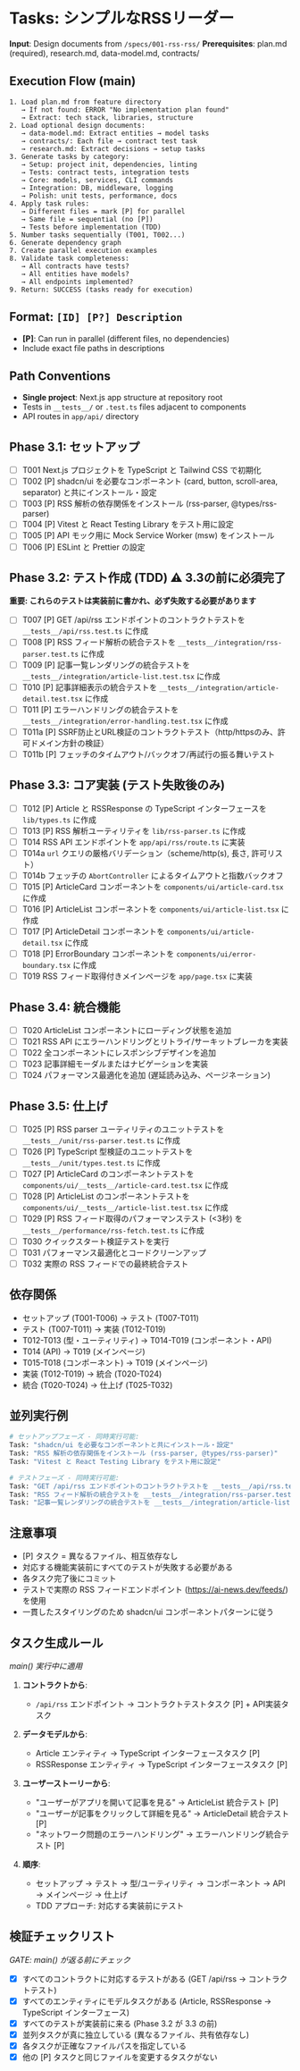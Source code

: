 # Tasks: シンプルなRSSリーダー

**Input**: Design documents from `/specs/001-rss-rss/`
**Prerequisites**: plan.md (required), research.md, data-model.md, contracts/

## Execution Flow (main)
```
1. Load plan.md from feature directory
   → If not found: ERROR "No implementation plan found"
   → Extract: tech stack, libraries, structure
2. Load optional design documents:
   → data-model.md: Extract entities → model tasks
   → contracts/: Each file → contract test task
   → research.md: Extract decisions → setup tasks
3. Generate tasks by category:
   → Setup: project init, dependencies, linting
   → Tests: contract tests, integration tests
   → Core: models, services, CLI commands
   → Integration: DB, middleware, logging
   → Polish: unit tests, performance, docs
4. Apply task rules:
   → Different files = mark [P] for parallel
   → Same file = sequential (no [P])
   → Tests before implementation (TDD)
5. Number tasks sequentially (T001, T002...)
6. Generate dependency graph
7. Create parallel execution examples
8. Validate task completeness:
   → All contracts have tests?
   → All entities have models?
   → All endpoints implemented?
9. Return: SUCCESS (tasks ready for execution)
```

## Format: `[ID] [P?] Description`
- **[P]**: Can run in parallel (different files, no dependencies)
- Include exact file paths in descriptions

## Path Conventions
- **Single project**: Next.js app structure at repository root
- Tests in `__tests__/` or `.test.ts` files adjacent to components
- API routes in `app/api/` directory

## Phase 3.1: セットアップ
- [ ] T001 Next.js プロジェクトを TypeScript と Tailwind CSS で初期化
- [ ] T002 [P] shadcn/ui を必要なコンポーネント (card, button, scroll-area, separator) と共にインストール・設定
- [ ] T003 [P] RSS 解析の依存関係をインストール (rss-parser, @types/rss-parser)
- [ ] T004 [P] Vitest と React Testing Library をテスト用に設定
- [ ] T005 [P] API モック用に Mock Service Worker (msw) をインストール
- [ ] T006 [P] ESLint と Prettier の設定

## Phase 3.2: テスト作成 (TDD) ⚠️ 3.3の前に必須完了
**重要: これらのテストは実装前に書かれ、必ず失敗する必要があります**
- [ ] T007 [P] GET /api/rss エンドポイントのコントラクトテストを `__tests__/api/rss.test.ts` に作成
- [ ] T008 [P] RSS フィード解析の統合テストを `__tests__/integration/rss-parser.test.ts` に作成
- [ ] T009 [P] 記事一覧レンダリングの統合テストを `__tests__/integration/article-list.test.tsx` に作成
- [ ] T010 [P] 記事詳細表示の統合テストを `__tests__/integration/article-detail.test.tsx` に作成
- [ ] T011 [P] エラーハンドリングの統合テストを `__tests__/integration/error-handling.test.tsx` に作成
- [ ] T011a [P] SSRF防止とURL検証のコントラクトテスト（http/httpsのみ、許可ドメイン方針の検証）
- [ ] T011b [P] フェッチのタイムアウト/バックオフ/再試行の振る舞いテスト

## Phase 3.3: コア実装 (テスト失敗後のみ)
- [ ] T012 [P] Article と RSSResponse の TypeScript インターフェースを `lib/types.ts` に作成
- [ ] T013 [P] RSS 解析ユーティリティを `lib/rss-parser.ts` に作成
- [ ] T014 RSS API エンドポイントを `app/api/rss/route.ts` に実装
- [ ] T014a `url` クエリの厳格バリデーション（scheme/http(s), 長さ, 許可リスト）
- [ ] T014b フェッチの `AbortController` によるタイムアウトと指数バックオフ
- [ ] T015 [P] ArticleCard コンポーネントを `components/ui/article-card.tsx` に作成
- [ ] T016 [P] ArticleList コンポーネントを `components/ui/article-list.tsx` に作成
- [ ] T017 [P] ArticleDetail コンポーネントを `components/ui/article-detail.tsx` に作成
- [ ] T018 [P] ErrorBoundary コンポーネントを `components/ui/error-boundary.tsx` に作成
- [ ] T019 RSS フィード取得付きメインページを `app/page.tsx` に実装

## Phase 3.4: 統合機能
- [ ] T020 ArticleList コンポーネントにローディング状態を追加
- [ ] T021 RSS API にエラーハンドリングとリトライ/サーキットブレーカを実装
- [ ] T022 全コンポーネントにレスポンシブデザインを追加
- [ ] T023 記事詳細モーダルまたはナビゲーションを実装
- [ ] T024 パフォーマンス最適化を追加 (遅延読み込み、ページネーション)

## Phase 3.5: 仕上げ
- [ ] T025 [P] RSS parser ユーティリティのユニットテストを `__tests__/unit/rss-parser.test.ts` に作成
- [ ] T026 [P] TypeScript 型検証のユニットテストを `__tests__/unit/types.test.ts` に作成
- [ ] T027 [P] ArticleCard のコンポーネントテストを `components/ui/__tests__/article-card.test.tsx` に作成
- [ ] T028 [P] ArticleList のコンポーネントテストを `components/ui/__tests__/article-list.test.tsx` に作成
- [ ] T029 [P] RSS フィード取得のパフォーマンステスト (<3秒) を `__tests__/performance/rss-fetch.test.ts` に作成
- [ ] T030 クイックスタート検証テストを実行
- [ ] T031 パフォーマンス最適化とコードクリーンアップ
- [ ] T032 実際の RSS フィードでの最終統合テスト

## 依存関係
- セットアップ (T001-T006) → テスト (T007-T011)
- テスト (T007-T011) → 実装 (T012-T019)
- T012-T013 (型・ユーティリティ) → T014-T019 (コンポーネント・API)
- T014 (API) → T019 (メインページ)
- T015-T018 (コンポーネント) → T019 (メインページ)
- 実装 (T012-T019) → 統合 (T020-T024)
- 統合 (T020-T024) → 仕上げ (T025-T032)

## 並列実行例
```bash
# セットアップフェーズ - 同時実行可能:
Task: "shadcn/ui を必要なコンポーネントと共にインストール・設定"
Task: "RSS 解析の依存関係をインストール (rss-parser, @types/rss-parser)"
Task: "Vitest と React Testing Library をテスト用に設定"

# テストフェーズ - 同時実行可能:
Task: "GET /api/rss エンドポイントのコントラクトテストを __tests__/api/rss.test.ts に作成"
Task: "RSS フィード解析の統合テストを __tests__/integration/rss-parser.test.ts に作成"
Task: "記事一覧レンダリングの統合テストを __tests__/integration/article-list.test.tsx に作成"
```

## 注意事項
- [P] タスク = 異なるファイル、相互依存なし
- 対応する機能実装前にすべてのテストが失敗する必要がある
- 各タスク完了後にコミット
- テストで実際の RSS フィードエンドポイント (https://ai-news.dev/feeds/) を使用
- 一貫したスタイリングのため shadcn/ui コンポーネントパターンに従う

## タスク生成ルール
*main() 実行中に適用*

1. **コントラクトから**: 
   - `/api/rss` エンドポイント → コントラクトテストタスク [P] + API実装タスク

2. **データモデルから**:
   - Article エンティティ → TypeScript インターフェースタスク [P]
   - RSSResponse エンティティ → TypeScript インターフェースタスク [P]

3. **ユーザーストーリーから**:
   - "ユーザーがアプリを開いて記事を見る" → ArticleList 統合テスト [P]
   - "ユーザーが記事をクリックして詳細を見る" → ArticleDetail 統合テスト [P]
   - "ネットワーク問題のエラーハンドリング" → エラーハンドリング統合テスト [P]

4. **順序**:
   - セットアップ → テスト → 型/ユーティリティ → コンポーネント → API → メインページ → 仕上げ
   - TDD アプローチ: 対応する実装前にテスト

## 検証チェックリスト
*GATE: main() が返る前にチェック*

- [x] すべてのコントラクトに対応するテストがある (GET /api/rss → コントラクトテスト)
- [x] すべてのエンティティにモデルタスクがある (Article, RSSResponse → TypeScript インターフェース)
- [x] すべてのテストが実装前に来る (Phase 3.2 が 3.3 の前)
- [x] 並列タスクが真に独立している (異なるファイル、共有依存なし)
- [x] 各タスクが正確なファイルパスを指定している
- [x] 他の [P] タスクと同じファイルを変更するタスクがない